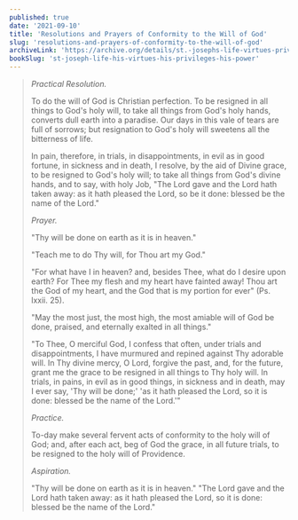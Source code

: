 ```yaml
---
published: true
date: '2021-09-10'
title: 'Resolutions and Prayers of Conformity to the Will of God'
slug: 'resolutions-and-prayers-of-conformity-to-the-will-of-god'
archiveLink: 'https://archive.org/details/st.-josephs-life-virtues-privileges-power/page/357?view=theater'
bookSlug: 'st-joseph-life-his-virtues-his-privileges-his-power'
---
```


> *Practical Resolution.*
>
> To do the will of God is Christian perfection. To be resigned in all things to God's holy will, to take all things from God's holy hands, converts dull earth into a paradise. Our days in this vale of tears are full of sorrows; but resignation to God's holy will sweetens all the bitterness of life.
>
> In pain, therefore, in trials, in disappointments, in evil as in good fortune, in sickness and in death, I resolve, by the aid of Divine grace, to be resigned to God's holy will; to take all things from God's divine hands, and to say, with holy Job, "The Lord gave and the Lord hath taken away: as it hath pleased the Lord, so be it done: blessed be the name of the Lord."
>
> *Prayer.*
>
> "Thy will be done on earth as it is in heaven."
>
> "Teach me to do Thy will, for Thou art my God."
>
> "For what have I in heaven? and, besides Thee, what do I desire upon earth? For Thee my flesh and my heart have fainted away! Thou art the God of my heart, and the God that is my portion for ever" (Ps. lxxii. 25).
>
> "May the most just, the most high, the most amiable will of God be done, praised, and eternally exalted in all things."
>
> "To Thee, O merciful God, I confess that often, under trials and disappointments, I have murmured and repined against Thy adorable will. In Thy divine mercy, O Lord, forgive the past, and, for the future, grant me the grace to be resigned in all things to Thy holy will. In trials, in pains, in evil as in good things, in sickness and in death, may I ever say, 'Thy will be done;' 'as it hath pleased the Lord, so it is done: blessed be the name of the Lord.'"
>
> *Practice.*
>
> To-day make several fervent acts of conformity to the holy will of God; and, after each act, beg of God the grace, in all future trials, to be resigned to the holy will of Providence.
>
> *Aspiration.*
>
> "Thy will be done on earth as it is in heaven." "The Lord gave and the Lord hath taken away: as it hath pleased the Lord, so it is done: blessed be the name of the Lord."
